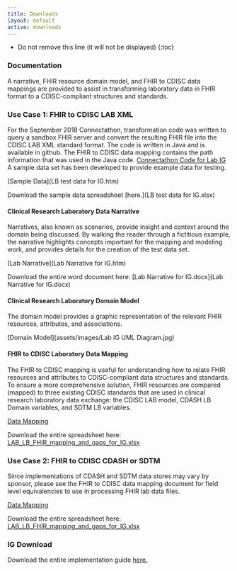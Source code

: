 ```yaml
---
title: Downloads
layout: default
active: downloads
---
```


<!-- TOC  the css styling for this is \pages\assets\css\project.css under 'markdown-toc'-->

* Do not remove this line (it will not be displayed)
{:toc}


<!-- end TOC -->

### Documentation

A narrative, FHIR resource domain model, and FHIR to CDISC data mappings are provided to assist in transforming laboratory data in FHIR format to a CDISC-compliant structures and standards.

### Use Case 1: FHIR to CDISC LAB XML

For the September 2018 Connectathon, transformation code was written to query a sandbox FHIR server and convert the resulting FHIR file into the CDISC LAB XML standard format.  The code is written in Java and is available in github.  The FHIR to CDISC data mapping contains the path information that was used in the Java code. 
[Connectathon Code for Lab IG](http://github.com/jennindg/MDIT_FHIR_LDM/tree/connectathon2018/)  A sample data set has been developed to provide example data for testing.  

[Sample Data](LB test data for IG.htm)

Download the sample data spreadsheet [here.](LB test data for IG.xlsx)

#### Clinical Research Laboratory Data Narrative

Narratives, also known as scenarios, provide insight and context around the domain being discussed.  By walking the reader through a fictitious example, the narrative highlights concepts important for the mapping and modeling work, and provides details for the creation of the test data set.

[Lab Narrative](Lab Narrative for IG.htm)

Download the entire word document here: [Lab Narrative for IG.docx](Lab Narrative for IG.docx)

#### Clinical Research Laboratory Domain Model

The domain model provides a graphic representation of the relevant FHIR resources, attributes, and associations.

[Domain Model](assets/images/Lab IG UML Diagram.jpg)  

#### FHIR to CDISC Laboratory Data Mapping

The FHIR to CDISC mapping is useful for understanding how to relate FHIR resources and attributes to CDISC-compliant data structures and standards.  To ensure a more comprehensive solution, FHIR resources are compared (mapped) to three existing CDISC standards that are used in clinical research laboratory data exchange:  the CDISC LAB model, CDASH LB Domain variables, and SDTM LB variables.  

[Data Mapping](LAB_LB_FHIR_mapping_and_gaps_for_IG.htm)

Download the entire spreadsheet here:  [LAB_LB_FHIR_mapping_and_gaps_for_IG.xlsx](LAB_LB_FHIR_mapping_and_gaps_for_IG.xlsx)

### Use Case 2: FHIR to CDISC CDASH or SDTM

Since implementations of CDASH and SDTM data stores may vary by sponsor, please see the FHIR to CDISC data mapping document for field level equivalencies to use in processing FHIR lab data files.

[Data Mapping](LAB_LB_FHIR_mapping_and_gaps_for_IG.htm)

Download the entire spreadsheet here:  [LAB_LB_FHIR_mapping_and_gaps_for_IG.xlsx](LAB_LB_FHIR_mapping_and_gaps_for_IG.xlsx)

### IG Download

Download the entire implementation guide [here.](full-ig.zip)

<br/>
